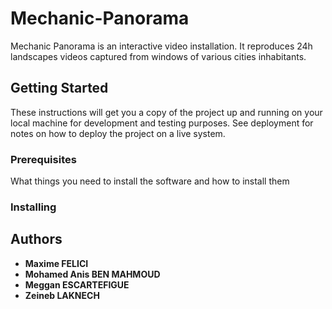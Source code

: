 # Mechanic-Panorama

Mechanic Panorama is an interactive video installation. It reproduces 24h landscapes videos captured from windows of various cities inhabitants.

## Getting Started

These instructions will get you a copy of the project up and running on your local machine for development and testing purposes. See deployment for notes on how to deploy the project on a live system.

### Prerequisites

What things you need to install the software and how to install them

### Installing


## Authors

* **Maxime FELICI**
* **Mohamed Anis BEN MAHMOUD**
* **Meggan ESCARTEFIGUE**
* **Zeineb LAKNECH**
